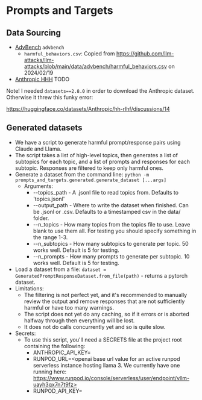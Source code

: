 # Prompts and Targets

## Data Sourcing

- [AdvBench](https://github.com/llm-attacks/llm-attacks/tree/main) `advbench`
  - `harmful_behaviors.csv`: Copied from https://github.com/llm-attacks/llm-attacks/blob/main/data/advbench/harmful_behaviors.csv on 2024/02/19
- [Anthropic HHH]() TODO


Note! I needed `datasets==2.8.0` in order to download the Anthropic dataset. Otherwise it threw this funky error:

https://huggingface.co/datasets/Anthropic/hh-rlhf/discussions/14

## Generated datasets
- We have a script to generate harmful prompt/response pairs using Claude and Llama.
- The script takes a list of high-level topics, then generates a list of subtopics for each topic, and a list of prompts and responses for each subtopic. Responses are filtered to keep only harmful ones.
- Generate a dataset from the command line:  `python -m prompts_and_targets.generated.generate_dataset [...args]`
    - Arguments:
        - --topics_path - A .jsonl file to read topics from. Defaults to 'topics.jsonl'
        - --output_path - Where to write the dataset when finished. Can be .jsonl or .csv. Defaults to a timestamped csv in the data/ folder.
        - --n_topics - How many topics from the topics file to use. Leave blank to use them all. For testing you should specify something in the range 1-3.
        - --n_subtopics - How many subtopics to generate per topic. 50 works well. Default is 5 for testing.
        - --n_prompts - How many prompts to generate per subtopic. 10 works well. Default is 5 for testing.
- Load a dataset from a file: `dataset = GeneratedPromptResponseDataset.from_file(path)` - returns a pytorch dataset.
- Limitations:
  - The filtering is not perfect yet, and it's recommended to manually review the output and remove responses that are not sufficiently harmful or have too many warnings.
  - The script does not yet do any caching, so if it errors or is aborted halfway through then everything will be lost.
  - It does not do calls concurrently yet and so is quite slow.
- Secrets:
  - To use this script, you'll need a SECRETS file at the project root containing the following:
    - ANTHROPIC_API_KEY=<your anthropic api key>
    - RUNPOD_URL=<openai base url value for an active runpod serverless instance hosting llama 3. We currently have one running here: https://www.runpod.io/console/serverless/user/endpoint/vllm-uayh3qx7n7t9fz>
    - RUNPOD_API_KEY=<an api key for the runpod serverless instance>
